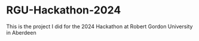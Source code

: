 # RGU-Hackathon-2024
This is the project I did for the 2024 Hackathon at Robert Gordon University in Aberdeen
